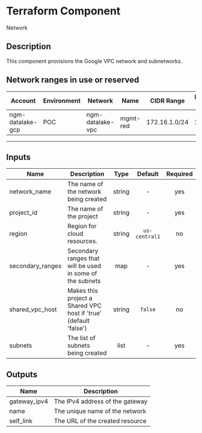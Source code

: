 # Terraform Component

Network

## Description

This component provisions the Google VPC network and subnetworks.

## Network ranges in use or reserved

| Account | Environment | Network | Name | CIDR Range | Number of IPs | Purpose |
| ------| ------| ------ | ------ | ------ | ------ |  ------ |
| ngm-datalake-gcp | POC | ngm-datalake-vpc | mgmt-red | 172.16.1.0/24 | 254 | Management Subnetwork  |


---
<!-- BEGINNING OF PRE-COMMIT-TERRAFORM DOCS HOOK -->

## Inputs

| Name | Description | Type | Default | Required |
|------|-------------|:----:|:-----:|:-----:|
| network_name | The name of the network being created | string | - | yes |
| project_id | The name of the project | string | - | yes |
| region | Region for cloud resources. | string | `us-central1` | no |
| secondary_ranges | Secondary ranges that will be used in some of the subnets | map | - | yes |
| shared_vpc_host | Makes this project a Shared VPC host if 'true' (default 'false') | string | `false` | no |
| subnets | The list of subnets being created | list | - | yes |

## Outputs

| Name | Description |
|------|-------------|
| gateway_ipv4 | The IPv4 address of the gateway |
| name | The unique name of the network |
| self_link | The URL of the created resource |

<!-- END OF PRE-COMMIT-TERRAFORM DOCS HOOK -->
